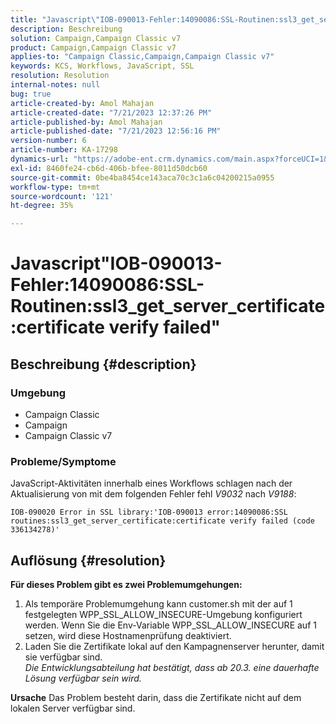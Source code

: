 ```yaml
---
title: "Javascript\"IOB-090013-Fehler:14090086:SSL-Routinen:ssl3_get_server_certificate:certificate verify failed\""
description: Beschreibung
solution: Campaign,Campaign Classic v7
product: Campaign,Campaign Classic v7
applies-to: "Campaign Classic,Campaign,Campaign Classic v7"
keywords: KCS, Workflows, JavaScript, SSL
resolution: Resolution
internal-notes: null
bug: true
article-created-by: Amol Mahajan
article-created-date: "7/21/2023 12:37:26 PM"
article-published-by: Amol Mahajan
article-published-date: "7/21/2023 12:56:16 PM"
version-number: 6
article-number: KA-17298
dynamics-url: "https://adobe-ent.crm.dynamics.com/main.aspx?forceUCI=1&pagetype=entityrecord&etn=knowledgearticle&id=2e1e1457-c327-ee11-9966-6045bd0067ea"
exl-id: 8460fe24-cb6d-406b-bfee-8011d50dcb60
source-git-commit: 0be4ba8454ce143aca70c3c1a6c04200215a0955
workflow-type: tm+mt
source-wordcount: '121'
ht-degree: 35%

---
```


# Javascript&quot;IOB-090013-Fehler:14090086:SSL-Routinen:ssl3_get_server_certificate:certificate verify failed&quot;

## Beschreibung {#description}


### <b>Umgebung</b>

- Campaign Classic
- Campaign
- Campaign Classic v7




### <b>Probleme/Symptome</b>

JavaScript-Aktivitäten innerhalb eines Workflows schlagen nach der Aktualisierung von mit dem folgenden Fehler fehl *V9032* nach *V9188*:




```
IOB-090020 Error in SSL library:'IOB-090013 error:14090086:SSL routines:ssl3_get_server_certificate:certificate verify failed (code 336134278)'
```



## Auflösung {#resolution}

<b>Für dieses Problem gibt es zwei Problemumgehungen:</b>
1. Als temporäre Problemumgehung kann customer.sh mit der auf 1 festgelegten WPP_SSL_ALLOW_INSECURE-Umgebung konfiguriert werden. Wenn Sie die Env-Variable WPP_SSL_ALLOW_INSECURE auf 1 setzen, wird diese Hostnamenprüfung deaktiviert. 
2. Laden Sie die Zertifikate lokal auf den Kampagnenserver herunter, damit sie verfügbar sind.<br>*Die Entwicklungsabteilung hat bestätigt, dass ab 20.3. eine dauerhafte Lösung verfügbar sein wird.*



<b>Ursache</b>
Das Problem besteht darin, dass die Zertifikate nicht auf dem lokalen Server verfügbar sind.
